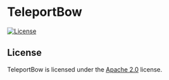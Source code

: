 # TeleportBow

[![License](https://lxgaming.github.io/images/badge/License-Apache%202.0-blue.svg)](https://www.apache.org/licenses/LICENSE-2.0)

## License
TeleportBow is licensed under the [Apache 2.0](https://www.apache.org/licenses/LICENSE-2.0) license.
